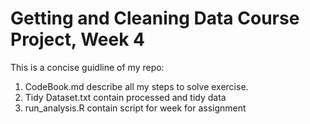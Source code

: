 # Getting and Cleaning Data Course Project, Week 4
This is a concise guidline of my repo:
   1) CodeBook.md describe all my steps to solve exercise.
   2) Tidy Dataset.txt contain processed and tidy data
   3) run_analysis.R contain script for week for assignment
